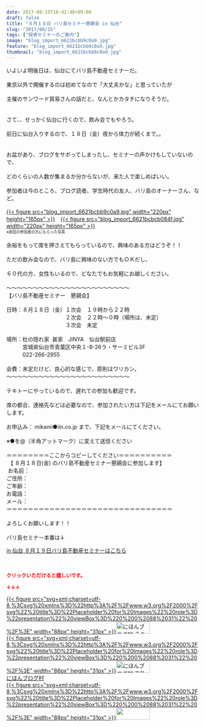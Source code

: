 ```yaml
---
date: 2017-08-15T16:42:48+09:00
draft: false
title: "８月１８日 バリ島セミナー懇親会 in 仙台"
slug: "2017/08/15"
tags: ["投資セミナーのご案内"]
image: "blog_import_6621bcbb9c0a9.jpg"
feature: "blog_import_6621bcbb9c0a9.jpg"
thumbnail: "blog_import_6621bcbb9c0a9.jpg"
---
```

<div>いよいよ明後日は、仙台にてバリ島不動産セミナーだ。</div><div> </div><div>東京以外で開催するのは初めてなので「大丈夫かな」と思っていたが</div><div> </div><div>主催のサンワード貿易さんの話だと、なんとかカタチになりそうだ。</div><div> </div><div><br/>さて、、せっかく仙台に行くので、飲み会でもやろう。</div><div> </div><div>前日に仙台入りするので、１８日（金）夜から体力が続くまで。。</div><div> </div><div><br/>お盆があり、ブログをサボってしまったし、セミナーの声かけもしていないので、</div><div> </div><div>どのくらいの人数が集まるか分からないが、来た人で楽しめばいい。</div><div> </div><div>参加者は今のところ、ブログ読者、学生時代の友人、バリ島のオーナーさん、など。</div><div> </div><div><a href="blog_import_6621bcbb9c0a9.jpg">{{< figure src="blog_import_6621bcbb9c0a9.jpg" width="220px" height="165px" >}}</a>　<a href="blog_import_6621bcbcb084f.jpg">{{< figure src="blog_import_6621bcbcb084f.jpg" width="220px" height="165px" >}}</a></div><div><span style="font-size: 0.7em;">※前回の参加者の方にもらった写真</span></div><div><br/>余裕をもって席を押さえてもらっているので、興味のある方はどうぞ！！</div><div> </div><div>ただの飲み会なので、バリ島に興味のない方でもＯＫだし、</div><div> </div><div>６０代の方、女性もいるので、どなたでもお気軽にお越しください。</div><div><br/>～～～～～～～～～～～～～～～～～～～～～～～</div><div>【バリ島不動産セミナー　懇親会】</div><div> </div><div>日時：８月１８日（金）１次会　１９時から２２時</div><div>　　　　　　　　　　　２次会　２２時～０時（場所は、未定）</div><div>　　　　　　　　　　　３次会　未定　</div><div> </div><div>場所：杜の隠れ家  甚家　JINYA　仙台駅前店</div><div>　　　宮城県仙台市青葉区中央１-8-26ラ・サーミビル3F</div><div>　　　022-266-2955</div><div> </div><div>会費：未定だけど、良心的な感じで、原則はワリカン。</div><div>～～～～～～～～～～～～～～～～～～～～～～～</div><div><br/>テキトーにやっているので、遅れての参加も歓迎です。<br/> <br/>席の都合、連絡先などは必要なので、参加されたい方は下記をメールにてお願いします。</div><div><br/>お申込み： mikami●iin.co.jp まで、下記をメールにてください。</div><div> </div><div>※●を@（半角アットマーク）に変えて送信ください<br/> </div><div>＝＝＝＝＝＝＝＝ここからコピーしてください＝＝＝＝＝＝＝＝＝＝</div><div> 【 ８月１８日(金) のバリ島不動産セミナー懇親会に参加します】</div><div> お名前：</div><div>ご住所：</div><div>ご年齢：</div><div>お電話：</div><div>メール：</div><div>＝＝＝＝＝＝＝＝＝＝＝＝＝＝＝＝＝＝＝＝＝＝＝＝＝＝＝＝＝＝＝</div><div> </div><div>よろしくお願いします！！</div><div> </div><div>バリ島セミナー本番は↓</div><p><a href="19_ek" target="_blank">in 仙台 ８月１９日バリ島不動産セミナーはこちら</a></p><p> </p><p><font color="#ff0000" size="2"><strong>クリックいただけると嬉しいです。</strong></font></p><p><font color="#ff0000" size="2"><strong>↓↓↓</strong></font></p><p><a href="ranking.html?p_cid=01260127" id="&amp;blogmura_banner" target="_blank">{{< figure src="svg+xml;charset=utf-8,%3Csvg%20xmlns%3D%22http%3A%2F%2Fwww.w3.org%2F2000%2Fsvg%22%20title%3D%22Placeholder%20for%20Images%22%20role%3D%22presentation%22%20viewBox%3D%220%200%2088%2031%22%20%2F%3E" width="88px" height="31px" >}}<noscript><img alt="にほんブログ村 その他生活ブログ 不動産投資へ" border="0" height="31" src="//life.blogmura.com/hudousantoushi/img/hudousantoushi88_31.gif" width="88"></noscript></a><br/><a href="ranking.html?p_cid=01260127" target="_blank">{{< figure src="svg+xml;charset=utf-8,%3Csvg%20xmlns%3D%22http%3A%2F%2Fwww.w3.org%2F2000%2Fsvg%22%20title%3D%22Placeholder%20for%20Images%22%20role%3D%22presentation%22%20viewBox%3D%220%200%2088%2031%22%20%2F%3E" width="88px" height="31px" >}}<noscript><img alt="にほんブログ村 海外生活ブログ バリ島情報へ" border="0" height="31" src="https://img-proxy.blog-video.jp/images?url=http%3A%2F%2Foverseas.blogmura.com%2Fbali%2Fimg%2Fbali88_31.gif" width="88"></noscript></a><br/><a href="ranking.html?p_cid=01260127" target="_blank">にほんブログ村</a><br/><a href="link.php?1804582" title="人気ブログランキングへ">{{< figure src="svg+xml;charset=utf-8,%3Csvg%20xmlns%3D%22http%3A%2F%2Fwww.w3.org%2F2000%2Fsvg%22%20title%3D%22Placeholder%20for%20Images%22%20role%3D%22presentation%22%20viewBox%3D%220%200%2088%2031%22%20%2F%3E" width="88px" height="31px" >}}<noscript><img border="0" height="31" src="https://blog.with2.net/img/banner/banner_22.gif" width="88"></noscript></a></p><p> </p>

